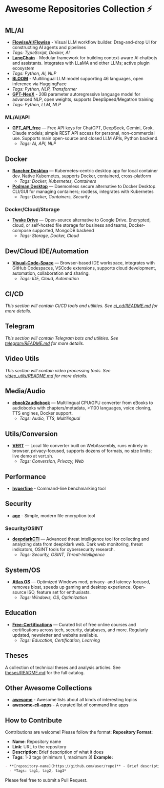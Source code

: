 # Awesome Repositories Collection ⚡
## ML/AI
- **[FlowiseAI/Flowise](https://github.com/FlowiseAI/Flowise)** - Visual LLM workflow builder. Drag-and-drop UI for constructing AI agents and pipelines  
- *Tags: TypeScript, Docker, AI*
- **[LangChain](https://github.com/hwchase17/langchain)** - Modular framework for building context-aware AI chatbots and assistants. Integrates with LLaMA and other LLMs; active plugin ecosystem  
- *Tags: Python, AI, NLP*
- **[BLOOM](https://github.com/bigscience-workshop/bloom)** - Multilingual LLM model supporting 46 languages, open inference via HuggingFace  
- *Tags: Python, NLP, Transformer*
- **[GPT-NeoX](https://github.com/EleutherAI/gpt-neox)** - 20B parameter autoregressive language model for advanced NLP, open weights, supports DeepSpeed/Megatron training  
- *Tags: Python, LLM, NLP*
### ML/AI/API
- **[GPT_API_free](https://github.com/chatanywhere/GPT_API_free)** — Free API keys for ChatGPT, DeepSeek, Gemini, Grok, Claude models; simple REST API access for personal, non-commercial use. Supports main open-source and closed LLM APIs, Python backend.
  - *Tags: AI, API, NLP*
## Docker
- **[Rancher Desktop](https://github.com/rancher-sandbox/rancher-desktop)** — Kubernetes-centric desktop app for local container dev. Native Kubernetes, supports Docker, containerd, cross-platform
  - *Tags: Docker, Kubernetes, Containers*
- **[Podman Desktop](https://github.com/containers/podman-desktop)** — Daemonless secure alternative to Docker Desktop. CLI/GUI for managing containers; rootless, integrates with Kubernetes
  - *Tags: Docker, Containers, Security*
### Docker/Cloud/Storage
- **[Twake Drive](https://github.com/linagora/twake-drive)** — Open-source alternative to Google Drive. Encrypted, cloud, or self-hosted file storage for business and teams, Docker-compose supported, MongoDB backend
  - *Tags: Storage, Docker, Cloud*
## Dev/Cloud IDE/Automation
- **[Visual-Code-Space](https://github.com/Visual-Code-Space/Visual-Code-Space)** — Browser-based IDE workspace, integrates with GitHub Codespaces, VSCode extensions, supports cloud development, automation, collaboration and sharing.
  - *Tags: IDE, Cloud, Automation*
## CI/CD
*This section will contain CI/CD tools and utilities. See [ci_cd/README.md](ci_cd/README.md) for more details.*
## Telegram
*This section will contain Telegram bots and utilities. See [telegram/README.md](telegram/README.md) for more details.*
## Video Utils
*This section will contain video processing tools. See [video_utils/README.md](video_utils/README.md) for more details.*
## Media/Audio
- **[ebook2audiobook](https://github.com/DrewThomasson/ebook2audiobook)** — Multilingual CPU/GPU converter from eBooks to audiobooks with chapters/metadata, >1100 languages, voice cloning, TTS engines, Docker support.
  - *Tags: Audio, TTS, Multilingual*
## Utils/Conversion
- **[VERT](https://github.com/VERT-sh/VERT)** — Local file converter built on WebAssembly, runs entirely in browser, privacy-focused, supports dozens of formats, no size limits; live demo at vert.sh.
  - *Tags: Conversion, Privacy, Web*
## Performance
- **[hyperfine](https://github.com/sharkdp/hyperfine)** - Command-line benchmarking tool
## Security
- **[age](https://github.com/FiloSottile/age)** - Simple, modern file encryption tool
### Security/OSINT
- **[deepdarkCTI](https://github.com/fastfire/deepdarkCTI/)** — Advanced threat intelligence tool for collecting and analyzing data from deep/dark web. Dark web monitoring, threat indicators, OSINT tools for cybersecurity research.
  - *Tags: Security, OSINT, Threat-Intelligence*
## System/OS
- **[Atlas OS](https://github.com/Atlas-OS/Atlas)** — Optimized Windows mod, privacy- and latency-focused, removes bloat, speeds up gaming and desktop experience. Open-source ISO, feature set for enthusiasts.
  - *Tags: Windows, OS, Optimization*
## Education
- **[Free-Certifications](https://github.com/cloudcommunity/Free-Certifications)** — Curated list of free online courses and certifications across tech, security, databases, and more. Regularly updated, newsletter and website available.
  - *Tags: Education, Certification, Learning*
## Theses
A collection of technical theses and analysis articles. See [theses/README.md](theses/README.md) for the full catalog.
## Other Awesome Collections
- **[awesome](https://github.com/sindresorhus/awesome)** - Awesome lists about all kinds of interesting topics
- **[awesome-cli-apps](https://github.com/agarrharr/awesome-cli-apps)** - A curated list of command line apps
## How to Contribute
Contributions are welcome! Please follow the format:
**Repository Format:**
- **Name**: Repository name
- **Link**: URL to the repository
- **Description**: Brief description of what it does
- **Tags**: 1-3 tags (minimum 1, maximum 3)
**Example:**
```markdown
- **[repository-name](https://github.com/user/repo)** - Brief description
  - *Tags: tag1, tag2, tag3*
```
Please feel free to submit a Pull Request.
